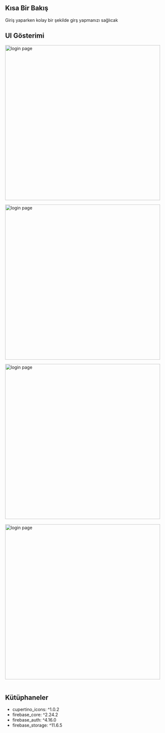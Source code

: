 ## Kısa Bir Bakış
Giriş yaparken kolay bir şekilde girş yapmanızı sağlıcak 
## UI Gösterimi


<img width="500" alt="login page" src=  "https://github.com/fatma1604/giris_ekran-/assets/120199233/679ca6d0-029f-4f80-aa29-7995fe14a048"><br/>

<img width="500" alt="login page" src=  "https://github.com/fatma1604/giris_ekran-/assets/120199233/9bebbd72-a2d1-4856-acc7-3aa53fa6f072"><br/>

<img width="500" alt="login page" src=  "https://github.com/fatma1604/giris_ekran-/assets/120199233/13543ff0-a71f-4f36-b0b6-38e7d12fff05"><br/><br/>
<img width="500" alt="login page" src=  "https://github.com/fatma1604/giris_ekran-/assets/120199233/34a533b7-1b58-49cc-9d66-5d076efa6755"><br/><br/>
## Kütüphaneler
* cupertino_icons: ^1.0.2
* firebase_core: ^2.24.2
* firebase_auth: ^4.16.0
*  firebase_storage: ^11.6.5
